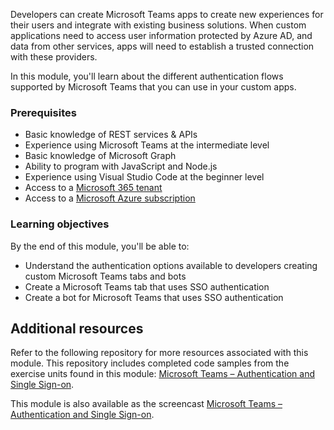 Developers can create Microsoft Teams apps to create new experiences for their users and integrate with existing business solutions. When custom applications need to access user information protected by Azure AD, and data from other services, apps will need to establish a trusted connection with these providers.

In this module, you'll learn about the different authentication flows supported by Microsoft Teams that you can use in your custom apps.

### Prerequisites

- Basic knowledge of REST services & APIs
- Experience using Microsoft Teams at the intermediate level
- Basic knowledge of Microsoft Graph
- Ability to program with JavaScript and Node.js
- Experience using Visual Studio Code at the beginner level
- Access to a [Microsoft 365 tenant](https://developer.microsoft.com/microsoft-365/dev-program?ocid=MSlearn)
- Access to a [Microsoft Azure subscription](https://azure.microsoft.com/free/)

### Learning objectives

By the end of this module, you'll be able to:

- Understand the authentication options available to developers creating custom Microsoft Teams tabs and bots
- Create a Microsoft Teams tab that uses SSO authentication
- Create a bot for Microsoft Teams that uses SSO authentication

## Additional resources

Refer to the following repository for more resources associated with this module. This repository includes completed code samples from the exercise units found in this module: [Microsoft Teams – Authentication and Single Sign-on](https://github.com/OfficeDev/TrainingContent/tree/master/Teams/80%20Using%20Single%20Sign-On%20with%20Microsoft%20Teams).

This module is also available as the screencast [Microsoft Teams – Authentication and Single Sign-on](https://youtube.com/playlist?list=PLWZJrkeLOrbZ3uG8Xb8yOUeWu7UDu4Q_-).